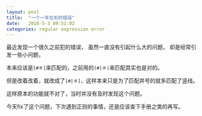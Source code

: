 ```yaml
---
layout: post
title:  "一个一年左右的错误"
date:   2016-5-3 09:51:02
categories: regular expression error
---
```


最近发现一个很久之前犯的错误，
虽然一直没有引起什么大的问题，
却是经常引发一些小问题，

本来应该是`[#＃]`来匹配的，之前用的`(#|＃)`来匹配其实也是对的。

但是改着改着，就改成了`[#|＃]`，这样本来只是为了匹配井号的就多匹配了竖线。

这样原本的功能就不对了，当时并没有及时发现这个问题。

今天fix了这个问题，下次遇到正则的事情，还是应该查下手册之类的再写。
